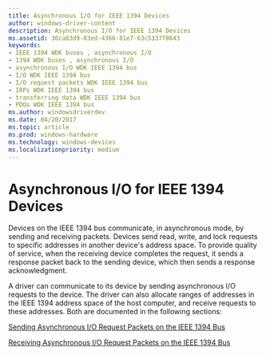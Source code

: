 ```yaml
---
title: Asynchronous I/O for IEEE 1394 Devices
author: windows-driver-content
description: Asynchronous I/O for IEEE 1394 Devices
ms.assetid: 36ca83d9-83ed-4366-81e7-63c5337f8643
keywords:
- IEEE 1394 WDK buses , asynchronous I/O
- 1394 WDK buses , asynchronous I/O
- asynchronous I/O WDK IEEE 1394 bus
- I/O WDK IEEE 1394 bus
- I/O request packets WDK IEEE 1394 bus
- IRPs WDK IEEE 1394 bus
- transferring data WDK IEEE 1394 bus
- PDOs WDK IEEE 1394 bus
ms.author: windowsdriverdev
ms.date: 04/20/2017
ms.topic: article
ms.prod: windows-hardware
ms.technology: windows-devices
ms.localizationpriority: medium
---
```


# Asynchronous I/O for IEEE 1394 Devices





Devices on the IEEE 1394 bus communicate, in asynchronous mode, by sending and receiving packets. Devices send read, write, and lock requests to specific addresses in another device's address space. To provide quality of service, when the receiving device completes the request, it sends a response packet back to the sending device, which then sends a response acknowledgment.

A driver can communicate to its device by sending asynchronous I/O requests to the device. The driver can also allocate ranges of addresses in the IEEE 1394 address space of the host computer, and receive requests to these addresses. Both are documented in the following sections:

[Sending Asynchronous I/O Request Packets on the IEEE 1394 Bus](https://msdn.microsoft.com/library/windows/hardware/ff538087)

[Receiving Asynchronous I/O Request Packets on the IEEE 1394 Bus](https://msdn.microsoft.com/library/windows/hardware/ff537626)

 

 




